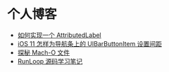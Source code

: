 # 个人博客

* [如何实现一个 AttributedLabel](https://github.com/hawk0620/blog/blob/master/posts/custom-attributed-label.md)
* [iOS 11 怎样为导航条上的 UIBarButtonItem 设置间距](https://github.com/hawk0620/blog/blob/master/posts/fix-ios11-barbuttonitem.md)
* [探秘 Mach-O 文件](https://github.com/hawk0620/blog/blob/master/posts/study-mach-o-file.md)
* [RunLoop 源码学习笔记](https://github.com/hawk0620/blog/blob/master/posts/runloop-study-note.md)